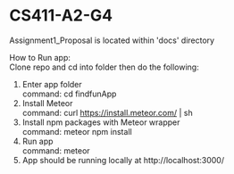 # CS411-A2-G4

Assignment1_Proposal is located within 'docs' directory

How to Run app:  
Clone repo and cd into folder then do the following:  
1. Enter app folder  
command: cd findfunApp  
2. Install Meteor  
command: curl https://install.meteor.com/ | sh  
3. Install npm packages with Meteor wrapper  
command: meteor npm install  
4. Run app  
command: meteor  
5. App should be running locally at http://localhost:3000/  
